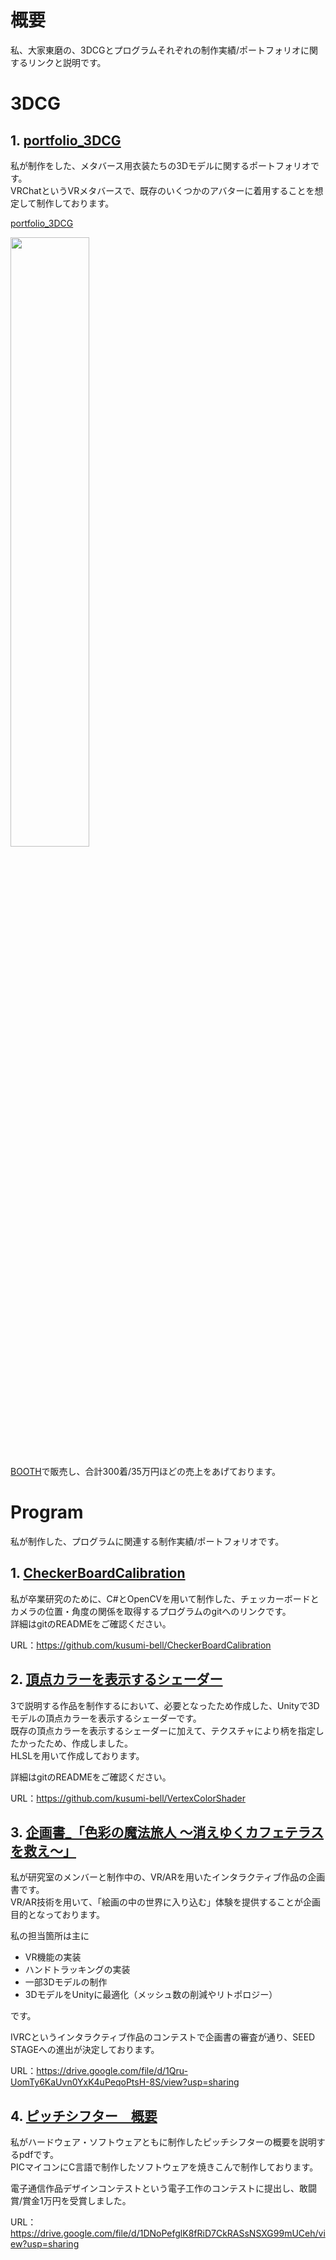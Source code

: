 # 概要
私、大家東磨の、3DCGとプログラムそれぞれの制作実績/ポートフォリオに関するリンクと説明です。  


# 3DCG
## 1. [portfolio_3DCG](https://drive.google.com/file/d/1PvcltmsdTsZ4jgreywAVsJfourBGoYA9/view?usp=sharing)

私が制作をした、メタバース用衣装たちの3Dモデルに関するポートフォリオです。  
VRChatというVRメタバースで、既存のいくつかのアバターに着用することを想定して制作しております。

[portfolio_3DCG](portfolio.pdf)

<img src="Heze.png" width="50%">


[BOOTH](https://slumberhalo.booth.pm/)で販売し、合計300着/35万円ほどの売上をあげております。


# Program
私が制作した、プログラムに関連する制作実績/ポートフォリオです。

## 1. [CheckerBoardCalibration](https://github.com/kusumi-bell/CheckerBoardCalibration)

私が卒業研究のために、C#とOpenCVを用いて制作した、チェッカーボードとカメラの位置・角度の関係を取得するプログラムのgitへのリンクです。  
詳細はgitのREADMEをご確認ください。

URL：https://github.com/kusumi-bell/CheckerBoardCalibration

## 2. [頂点カラーを表示するシェーダー](https://github.com/kusumi-bell/VertexColorShader)

3で説明する作品を制作するにおいて、必要となったため作成した、Unityで3Dモデルの頂点カラーを表示するシェーダーです。  
既存の頂点カラーを表示するシェーダーに加えて、テクスチャにより柄を指定したかったため、作成しました。  
HLSLを用いて作成しております。

詳細はgitのREADMEをご確認ください。

URL：https://github.com/kusumi-bell/VertexColorShader

## 3. [企画書_「色彩の魔法旅人 ～消えゆくカフェテラスを救え～」](https://drive.google.com/file/d/1Qru-UomTy6KaUvn0YxK4uPeqoPtsH-8S/view?usp=sharing)

私が研究室のメンバーと制作中の、VR/ARを用いたインタラクティブ作品の企画書です。  
VR/AR技術を用いて、「絵画の中の世界に入り込む」体験を提供することが企画目的となっております。

私の担当箇所は主に
- VR機能の実装
- ハンドトラッキングの実装
- 一部3Dモデルの制作
- 3DモデルをUnityに最適化（メッシュ数の削減やリトポロジー）

です。

IVRCというインタラクティブ作品のコンテストで企画書の審査が通り、SEED STAGEへの進出が決定しております。

URL：https://drive.google.com/file/d/1Qru-UomTy6KaUvn0YxK4uPeqoPtsH-8S/view?usp=sharing

## 4. [ピッチシフター　概要](https://drive.google.com/file/d/1DNoPefglK8fRiD7CkRASsNSXG99mUCeh/view?usp=sharing)

私がハードウェア・ソフトウェアともに制作したピッチシフターの概要を説明するpdfです。  
PICマイコンにC言語で制作したソフトウェアを焼きこんで制作しております。

電子通信作品デザインコンテストという電子工作のコンテストに提出し、敢闘賞/賞金1万円を受賞しました。

URL：https://drive.google.com/file/d/1DNoPefglK8fRiD7CkRASsNSXG99mUCeh/view?usp=sharing